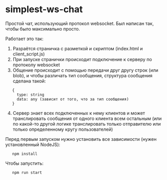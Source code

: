# simplest-ws-chat
Простой чат, использующий протокол websocket. Был написан так, чтобы было максимально просто.

Работает это так:
1) Разраётся страничка с разметкой и скриптом (index.html и client_script.js)
2) При запуске странички происходит подключение к серверу по протоколу websocket
3) Общение происходит с помощью передачи друг другу строк (или blob), и чтобы различать тип сообщения, структура сообщения сделана такой:
```
   {
     type: string
     data: any (зависит от того, что за тип сообщения)
   }
```
4) Сервер знает всех подключенных к нему клиентов и может транслировать сообщения от одного клиента всем остальным (или по какой-то другой логике транслировать только отправителю или только определенному кругу пользователей)

Перед первым запуском нужно установить все зависимости (нужен установленный NodeJS):
```
   npm install
```
Чтобы запустить:
```
   npm run start
```
